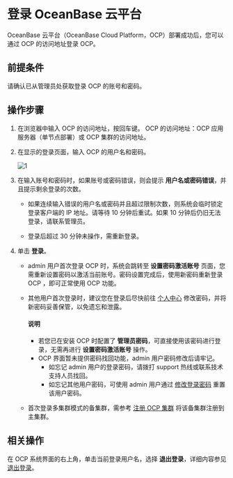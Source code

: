 # 登录 OceanBase 云平台

OceanBase 云平台（OceanBase Cloud Platform，OCP）部署成功后，您可以通过 OCP 的访问地址登录 OCP。

## 前提条件

请确认已从管理员处获取登录 OCP 的账号和密码。

## 操作步骤

1. 在浏览器中输入 OCP 的访问地址，按回车键。
   OCP 的访问地址：OCP 应用服务器（单节点部署）或 OCP 集群的访问地址。

2. 在显示的登录页面，输入 OCP 的用户名和密码。

   ![1](https://obbusiness-private.oss-cn-shanghai.aliyuncs.com/doc/img/ocp/410/%E7%99%BB%E5%BD%95ocp.png)

3. 在输入账号和密码时，如果账号或密码错误，则会提示 **用户名或密码错误**，并且提示剩余登录的次数。

   * 如果连续输入错误的用户名或密码并且超过限制次数，则系统会临时锁定登录客户端的 IP 地址。请等待 10 分钟后重试。如果 10 分钟后仍旧无法登录，请联系管理员。

   * 登录后超过 30 分钟未操作，需重新登录。

4. 单击 **登录**。

   * admin 用户首次登录 OCP 时，系统会跳转至 **设置密码激活账号** 页面，您需重新设置密码以激活当前账号。密码设置完成后，使用新密码重新登录 OCP ，即可正常使用 OCP 功能。

   * 其他用户首次登录时，建议您在登录后尽快前往 [个人中心](../1600.system-management-features/700.manage-user-center/200.change-the-logon-password.md) 修改密码，并将新密码妥善保管，以免遗忘和泄露。

      <main id="notice" type='explain'>
      <h4>说明</h4>
      <p><ul><li>若您已在安装 OCP 时配置了 <b>管理员密码</b>，可直接使用该密码进行登录，无需再进行 <b>设置密码激活账号</b> 操作。</li><li>OCP 界面暂未提供密码找回功能，admin 用户密码修改后请牢记。<ul><li>如忘记 admin 用户的登录密码，请拨打 support 热线或联系技术支持人员找回。</li><li>如忘记其他用户密码，可使用 admin 用户通过 <a href="../1600.system-management-features/700.manage-user-center/200.change-the-logon-password.md">修改登录密码</a> 重置该用户密码。</li></ul></li></ul></p>
      </main>

   * 首次登录多集群模式的备集群，需参考 [注册 OCP 集群](../1200.manage-disaster-recovery/300.ocp-multi-cluster-mode/200.register-an-ocp-cluster.md) 将该备集群注册到主集群。

## 相关操作

在 OCP 系统界面的右上角，单击当前登录用户名，选择 **退出登录**，详细内容参见 [退出登录](../1600.system-management-features/700.manage-user-center/400.log-out.md)。
